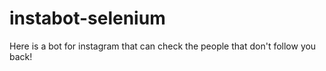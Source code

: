 # instabot-selenium
 Here is a bot for instagram that can check the people that don't follow you back!
